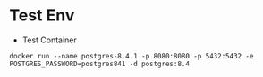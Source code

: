 # Test Env

- Test Container

```
docker run --name postgres-8.4.1 -p 8080:8080 -p 5432:5432 -e POSTGRES_PASSWORD=postgres841 -d postgres:8.4
```
